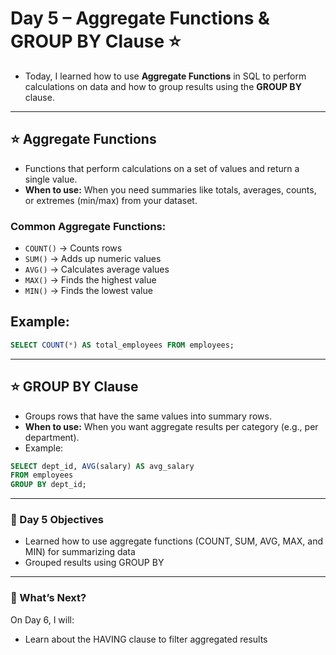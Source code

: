 # Day 5 – Aggregate Functions & GROUP BY Clause ⭐
- Today, I learned how to use **Aggregate Functions** in SQL to perform calculations on data and how to group results using the **GROUP BY** clause.
---

## ⭐ **Aggregate Functions**  
- Functions that perform calculations on a set of values and return a single value.
- **When to use:** When you need summaries like totals, averages, counts, or extremes (min/max) from your dataset.  

### Common Aggregate Functions:
- `COUNT()` → Counts rows  
- `SUM()` → Adds up numeric values  
- `AVG()` → Calculates average values  
- `MAX()` → Finds the highest value  
- `MIN()` → Finds the lowest value  

## Example:
```sql
SELECT COUNT(*) AS total_employees FROM employees;
```
--- 

## ⭐ GROUP BY Clause
- Groups rows that have the same values into summary rows.
- **When to use:** When you want aggregate results per category (e.g., per department).
- Example:
```sql
SELECT dept_id, AVG(salary) AS avg_salary
FROM employees
GROUP BY dept_id;
```
---
### 🎯 Day 5 Objectives
- Learned how to use aggregate functions (COUNT, SUM, AVG, MAX, and MIN) for summarizing data
- Grouped results using GROUP BY
---

### 🚀 What’s Next?
On Day 6, I will:
- Learn about the HAVING clause to filter aggregated results
